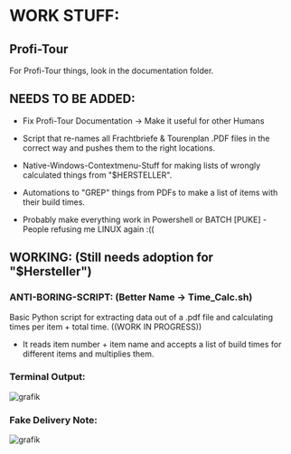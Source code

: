 # WORK STUFF:

## Profi-Tour
For Profi-Tour things, look in the documentation folder.

## NEEDS TO BE ADDED:
- Fix Profi-Tour Documentation -> Make it useful for other Humans

- Script that re-names all Frachtbriefe & Tourenplan .PDF files in the correct way and pushes them to the right locations.
- Native-Windows-Contextmenu-Stuff for making lists of wrongly calculated things from "$HERSTELLER".
- Automations to "GREP" things from PDFs to make a list of items with their build times.
- Probably make everything work in Powershell or BATCH [PUKE] - People refusing me LINUX again :((
 
## WORKING: (Still needs adoption for "$Hersteller")
### ANTI-BORING-SCRIPT: (Better Name -> Time_Calc.sh)
Basic Python script for extracting data out of a .pdf file and calculating times per item + total time. ((WORK IN PROGRESS))

- It reads item number + item name and accepts a list of build times for different items and multiplies them.

### Terminal Output:
![grafik](https://github.com/user-attachments/assets/2d20f088-7bd2-4238-a5cc-6a1aea5506d6)

### Fake Delivery Note:
![grafik](https://github.com/user-attachments/assets/2c998447-417f-433b-854c-bfe1cf59f8c3)



